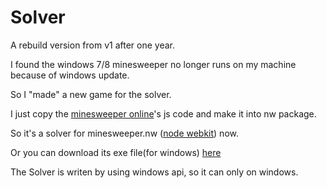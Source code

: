 # Solver

A rebuild version from v1 after one year.

I found the windows 7/8 minesweeper no longer runs on my machine because of windows update.

So I "made" a new game for the solver.

I just copy the [minesweeper online](http://minesweeperonline.com/)'s js code and make it into nw package.

So it's a solver for minesweeper.nw ([node webkit](https://github.com/nwjs/nw.js/)) now.

Or you can download its exe file(for windows) [here](https://mega.nz/#F!5E8CVQJS!j0trk6Zy8GoOk36M3xTbEg)

The Solver is writen by using windows api, so it can only on windows.
